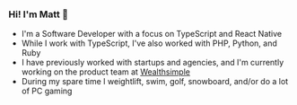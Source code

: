### Hi! I'm Matt 👋

- I'm a Software Developer with a focus on TypeScript and React Native
- While I work with TypeScript, I've also worked with PHP, Python, and Ruby
- I have previously worked with startups and agencies, and I'm currently working on the product team at [Wealthsimple](https://www.wealthsimple.com/en-ca/)
- During my spare time I weightlift, swim, golf, snowboard, and/or do a lot of PC gaming
